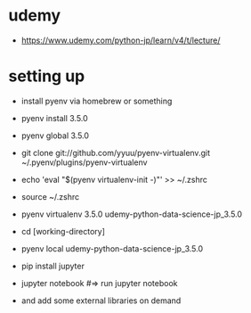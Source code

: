 # udemy

* https://www.udemy.com/python-jp/learn/v4/t/lecture/

# setting up

* install pyenv via homebrew or something
* pyenv install 3.5.0
* pyenv global 3.5.0
* git clone git://github.com/yyuu/pyenv-virtualenv.git ~/.pyenv/plugins/pyenv-virtualenv
* echo 'eval "$(pyenv virtualenv-init -)"' >> ~/.zshrc
* source ~/.zshrc
* pyenv virtualenv 3.5.0 udemy-python-data-science-jp_3.5.0
* cd [working-directory]
* pyenv local udemy-python-data-science-jp_3.5.0
* pip install jupyter
* jupyter notebook #=> run jupyter notebook

* and add some external libraries on demand




